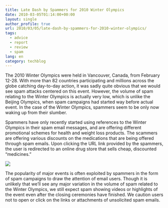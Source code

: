 ```yaml
---
title: Late Dash by Spammers for 2010 Winter Olympics
date: 2010-03-05T01:14:00+00:00
layout: single
author_profile: true
url: 2010/03/05/late-dash-by-spammers-for-2010-winter-olympics/
tags:
  - advice
  - report
  - review
  - spam
lang: en
category: techblog
---
```

The 2010 Winter Olympics were held in Vancouver, Canada, from February 12-28. With more than 82 countries participating and millions across the globe catching day-to-day action, it was sadly quite obvious that we would see spam attacks centered on this event. However, the volume of spam relating to the Winter Olympics is actually very low, which is unlike the Beijing Olympics, when spam campaigns had started way before actual event. In the case of the Winter Olympics, spammers seem to be only now waking up from their slumber.

Spammers have only recently started using references to the Winter Olympics in their spam email messages, and are offering different promotional schemes for health and weight loss products. The scammers are offering various discounts on the medications that are being offered through spam emails. Upon clicking the URL link provided by the spammers, the user is redirected to an online drug store that sells cheap, discounted “medicines.”

<div>
  <a href="http://4.bp.blogspot.com/_vaUVXcmC3OI/S5BTrcxchVI/AAAAAAAABKE/_Y2CYXmXQ1w/s1600-h/Screen+shot+2010-03-02+at+9.53.24+PM.jpg" imageanchor="1"><img border="0" src="http://4.bp.blogspot.com/_vaUVXcmC3OI/S5BTrcxchVI/AAAAAAAABKE/_Y2CYXmXQ1w/s640/Screen+shot+2010-03-02+at+9.53.24+PM.jpg" /></a>
</div>

The popularity of major events is often exploited by spammers in the form of spam campaigns to draw the attention of email users. Though it is unlikely that we’ll see any major variation in the volume of spam related to the Winter Olympics, we still expect spam showing videos or highlights of the event even after the closing ceremonies have finished. We caution users not to open or click on the links or attachments of unsolicited spam emails.  
<span></span><span></span>